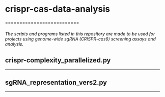 
# crispr-cas-data-analysis
==========================

###### The scripts and programs listed in this repository are made to be used for projects using genome-wide sgRNA (CRISPR-cas9) screening assays and analysis.

## crispr-complexity_parallelized.py
---------------------------------

## sgRNA_representation_vers2.py
-----------------------------

